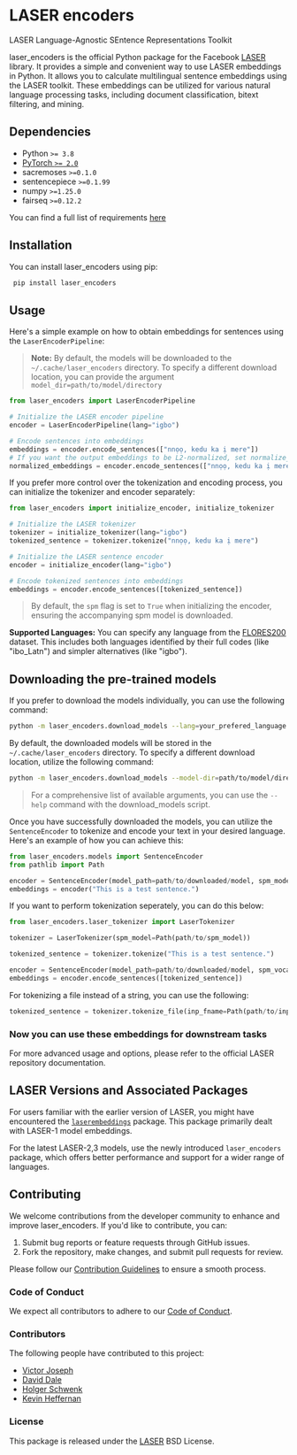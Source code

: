 # LASER encoders

LASER Language-Agnostic SEntence Representations Toolkit

laser_encoders is the official Python package for the Facebook [LASER](https://github.com/facebookresearch/LASER) library. It provides a simple and convenient way to use LASER embeddings in Python. It allows you to calculate multilingual sentence embeddings using the LASER toolkit. These embeddings can be utilized for various natural language processing tasks, including document classification, bitext filtering, and mining.

## Dependencies

- Python `>= 3.8`
- [PyTorch `>= 2.0`](http://pytorch.org/)
- sacremoses `>=0.1.0`
- sentencepiece `>=0.1.99`
- numpy `>=1.25.0`
- fairseq `>=0.12.2`

You can find a full list of requirements [here](requirements.txt)

## Installation

You can install laser_encoders using pip:

```sh
 pip install laser_encoders
```

## Usage

Here's a simple example on how to obtain embeddings for sentences using the `LaserEncoderPipeline`:

>**Note:** By default, the models will be downloaded to the `~/.cache/laser_encoders` directory. To specify a different download location, you can provide the argument `model_dir=path/to/model/directory`

```py
from laser_encoders import LaserEncoderPipeline

# Initialize the LASER encoder pipeline
encoder = LaserEncoderPipeline(lang="igbo")

# Encode sentences into embeddings
embeddings = encoder.encode_sentences(["nnọọ, kedu ka ị mere"])
# If you want the output embeddings to be L2-normalized, set normalize_embeddings to True
normalized_embeddings = encoder.encode_sentences(["nnọọ, kedu ka ị mere"], normalize_embeddings=True)

```

If you prefer more control over the tokenization and encoding process, you can initialize the tokenizer and encoder separately:
```py
from laser_encoders import initialize_encoder, initialize_tokenizer

# Initialize the LASER tokenizer
tokenizer = initialize_tokenizer(lang="igbo")
tokenized_sentence = tokenizer.tokenize("nnọọ, kedu ka ị mere")

# Initialize the LASER sentence encoder
encoder = initialize_encoder(lang="igbo")

# Encode tokenized sentences into embeddings
embeddings = encoder.encode_sentences([tokenized_sentence])
```
>By default, the `spm` flag is set to `True` when initializing the encoder, ensuring the accompanying spm model is downloaded.

**Supported Languages:** You can specify any language from the [FLORES200](https://github.com/facebookresearch/flores/blob/main/flores200/README.md#languages-in-flores-200) dataset. This includes both languages identified by their full codes (like "ibo_Latn") and simpler alternatives (like "igbo").

## Downloading the pre-trained models

If you prefer to download the models individually, you can use the following command:

```sh
python -m laser_encoders.download_models --lang=your_prefered_language  # e.g., --lang="igbo""
```

By default, the downloaded models will be stored in the `~/.cache/laser_encoders` directory. To specify a different download location, utilize the following command:

```sh
python -m laser_encoders.download_models --model-dir=path/to/model/directory
```

> For a comprehensive list of available arguments, you can use the `--help` command with the download_models script.

Once you have successfully downloaded the models, you can utilize the `SentenceEncoder` to tokenize and encode your text in your desired language. Here's an example of how you can achieve this:

```py
from laser_encoders.models import SentenceEncoder
from pathlib import Path

encoder = SentenceEncoder(model_path=path/to/downloaded/model, spm_model=Path(path/to/spm_model), spm_vocab=path/to/cvocab)
embeddings = encoder("This is a test sentence.")
```
If you want to perform tokenization seperately, you can do this below:
```py
from laser_encoders.laser_tokenizer import LaserTokenizer

tokenizer = LaserTokenizer(spm_model=Path(path/to/spm_model))

tokenized_sentence = tokenizer.tokenize("This is a test sentence.")

encoder = SentenceEncoder(model_path=path/to/downloaded/model, spm_vocab=path/to/cvocab)
embeddings = encoder.encode_sentences([tokenized_sentence])
```

For tokenizing a file instead of a string, you can use the following:

```py
tokenized_sentence = tokenizer.tokenize_file(inp_fname=Path(path/to/input_file.txt), out_fname=Path(path/to/output_file.txt))
```

### Now you can use these embeddings for downstream tasks

For more advanced usage and options, please refer to the official LASER repository documentation.

## LASER Versions and Associated Packages

For users familiar with the earlier version of LASER, you might have encountered the [`laserembeddings`](https://pypi.org/project/laserembeddings/) package. This package primarily dealt with LASER-1 model embeddings.

For the latest LASER-2,3 models, use the newly introduced `laser_encoders` package, which offers better performance and support for a wider range of languages.


## Contributing

We welcome contributions from the developer community to enhance and improve laser_encoders. If you'd like to contribute, you can:

1. Submit bug reports or feature requests through GitHub issues.
1. Fork the repository, make changes, and submit pull requests for review.

Please follow our [Contribution Guidelines](https://github.com/facebookresearch/LASER/blob/main/CONTRIBUTING.md) to ensure a smooth process.

### Code of Conduct

We expect all contributors to adhere to our [Code of Conduct](https://github.com/facebookresearch/LASER/blob/main/CODE_OF_CONDUCT.md).

### Contributors

The following people have contributed to this project:

- [Victor Joseph](https://github.com/CaptainVee)
- [David Dale](https://github.com/avidale/)
- [Holger Schwenk](https://github.com/hoschwenk)
- [Kevin Heffernan](https://github.com/heffernankevin)

### License

This package is released under the [LASER](https://github.com/facebookresearch/LASER/blob/main/LICENSE) BSD License.

